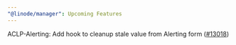 ```yaml
---
"@linode/manager": Upcoming Features
---
```


ACLP-Alerting: Add hook to cleanup stale value from Alerting form  ([#13018](https://github.com/linode/manager/pull/13018))
